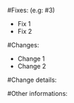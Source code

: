 #Fixes: (e.g: #3)

- Fix 1
- Fix 2

#Changes:

- Change 1
- Change 2

#Change details:

#Other informations:
